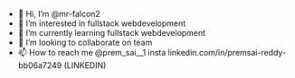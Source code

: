 - 👋 Hi, I’m @mr-falcon2
- 👀 I’m interested in fullstack webdevelopment
- 🌱 I’m currently learning fullstack webdevelopment
- 💞️ I’m looking to collaborate on team
- 📫 How to reach me @prem_sai__1 insta
linkedin.com/in/premsai-reddy-bb06a7249 (LINKEDIN)

<!---
mr-falcon2/mr-falcon2 is a ✨ special ✨ repository because its `README.md` (this file) appears on your GitHub profile.
You can click the Preview link to take a look at your changes.
--->
